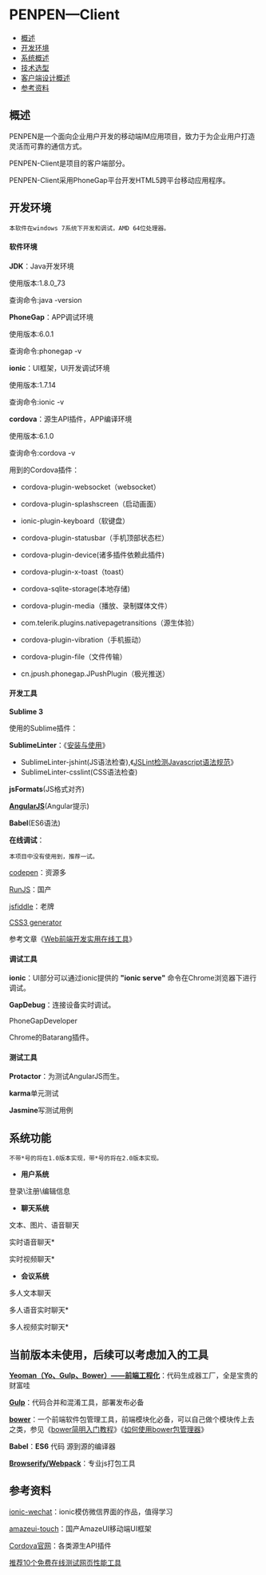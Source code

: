 # PENPEN—Client

* [概述](#概述)
* [开发环境](#开发环境)
* [系统概述](#系统概述)
* [技术选型](#技术选型)
* [客户端设计概述](#客户端设计概述)
* [参考资料](#参考资料)

## 概述

PENPEN是一个面向企业用户开发的移动端IM应用项目，致力于为企业用户打造灵活而可靠的通信方式。

PENPEN-Client是项目的客户端部分。

PENPEN-Client采用PhoneGap平台开发HTML5跨平台移动应用程序。

## 开发环境

```
本软件在windows 7系统下开发和调试，AMD 64位处理器。
```

#### 软件环境

**JDK**：Java开发环境

使用版本:1.8.0_73

查询命令:java -version

**PhoneGap**：APP调试环境

使用版本:6.0.1

查询命令:phonegap -v

**ionic**：UI框架，UI开发调试环境

使用版本:1.7.14

查询命令:ionic -v

**cordova**：源生API插件，APP编译环境

使用版本:6.1.0

查询命令:cordova -v

用到的Cordova插件：

- cordova-plugin-websocket（websocket）
- cordova-plugin-splashscreen（启动画面）
- ionic-plugin-keyboard（软键盘）
- cordova-plugin-statusbar（手机顶部状态栏）
- cordova-plugin-device(诸多插件依赖此插件)
- cordova-plugin-x-toast（toast）
- cordova-sqlite-storage(本地存储)
- cordova-plugin-media（播放、录制媒体文件）
- com.telerik.plugins.nativepagetransitions（源生体验）
- cordova-plugin-vibration（手机振动）
- cordova-plugin-file（文件传输）

- cn.jpush.phonegap.JPushPlugin（极光推送）

#### 开发工具

**Sublime 3**

使用的Sublime插件：

**SublimeLinter**：《[安装与使用](http://gaohaoyang.github.io/2015/03/26/sublimeLinter/)》
- SublimeLinter-jshint(JS语法检查),《[JSLint检测Javascript语法规范](http://www.zystudios.cn/blog/post/70.Shtml)》
- SublimeLinter-csslint(CSS语法检查)

**jsFormats**(JS格式对齐)

[**AngularJS**](https://github.com/angular-ui/AngularJS-sublime-package)(Angular提示)

**Babel**(ES6语法)

**在线调试**：

```
本项目中没有使用到，推荐一试。
```

[codepen](http://codepen.io/)：资源多

[RunJS](http://runjs.cn/)：国产

[jsfiddle](jsfiddle.net)：老牌

[CSS3 generator]()

参考文章《[Web前端开发实用在线工具](http://www.php100.com/html/webkaifa/DIV_CSS/2013/0107/11896.html)》

#### 调试工具

**ionic**：UI部分可以通过ionic提供的 **"ionic serve"** 命令在Chrome浏览器下进行调试。

**GapDebug**：连接设备实时调试。

PhoneGapDeveloper

Chrome的Batarang插件。

#### 测试工具

**Protactor**：为测试AngularJS而生。

**karma**单元测试

**Jasmine**写测试用例

## 系统功能

```
不带*号的将在1.0版本实现，带*号的将在2.0版本实现。
```

- **用户系统**

登录\注册\编辑信息

- **聊天系统**

文本、图片、语音聊天

实时语音聊天*

实时视频聊天*

- **会议系统** 

多人文本聊天

多人语音实时聊天*

多人视频实时聊天*

## 当前版本未使用，后续可以考虑加入的工具

[**Yeoman（Yo、Gulp、Bower）——前端工程化**](http://yeoman.io/)：代码生成器工厂，全是宝贵的财富哇

[**Gulp**](http://www.gulpjs.com.cn/)：代码合并和混淆工具，部署发布必备

[**bower**](http://bower.io/)：一个前端软件包管理工具，前端模块化必备，可以自己做个模块传上去之类，参见《[bower简明入门教程](http://www.wtoutiao.com/p/i1e8nJ.html)》《[如何使用bower包管理器](https://www.douban.com/note/495604729/)》

**Babel**：**ES6** 代码 源到源的编译器

[**Browserify/Webpack**](https://segmentfault.com/a/1190000002490637)：专业js打包工具

## 参考资料

[ionic-wechat](https://github.com/Frogmarch/ionic-wechat)：ionic模仿微信界面的作品，值得学习

[amazeui-touch](https://github.com/amazeui/amazeui-touch)：国产AmazeUI移动端UI框架

[Cordova官网](http://cordova.apache.org/)：各类源生API插件

[推荐10个免费在线测试网页性能工具](http://www.daqianduan.com/3962.html)
